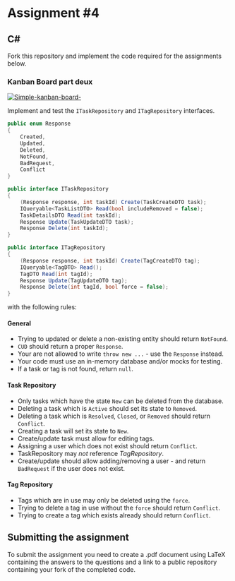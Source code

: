# Assignment #4

## C&#35;

Fork this repository and implement the code required for the assignments below.

### Kanban Board part deux

[![Simple-kanban-board-](https://upload.wikimedia.org/wikipedia/commons/thumb/d/d3/Simple-kanban-board-.jpg/512px-Simple-kanban-board-.jpg)](https://commons.wikimedia.org/wiki/File:Simple-kanban-board-.jpg "Jeff.lasovski [CC BY-SA 3.0 (https://creativecommons.org/licenses/by-sa/3.0)], via Wikimedia Commons")

Implement and test the `ITaskRepository` and `ITagRepository` interfaces.

```csharp
public enum Response
{
    Created,
    Updated,
    Deleted,
    NotFound,
    BadRequest,
    Conflict
}

public interface ITaskRepository
{
    (Response response, int taskId) Create(TaskCreateDTO task);
    IQueryable<TaskListDTO> Read(bool includeRemoved = false);
    TaskDetailsDTO Read(int taskId);
    Response Update(TaskUpdateDTO task);
    Response Delete(int taskId);
}

public interface ITagRepository
{
    (Response response, int taskId) Create(TagCreateDTO tag);
    IQueryable<TagDTO> Read();
    TagDTO Read(int tagId);
    Response Update(TagUpdateDTO tag);
    Response Delete(int tagId, bool force = false);
}
```

with the following rules:

#### General

- Trying to updated or delete a non-existing entity should return `NotFound`.
- `CUD` should return a proper `Response`.
- Your are not allowed to write `throw new ...` - use the `Response` instead.
- Your code must use an in-memory database and/or mocks for testing.
- If a task or tag is not found, return `null`.

#### Task Repository

- Only tasks which have the state `New` can be deleted from the database.
- Deleting a task which is `Active` should set its state to `Removed`.
- Deleting a task which is `Resolved`, `Closed`, or `Removed` should return `Conflict`.
- Creating a task will set its state to `New`.
- Create/update task must allow for editing tags.
- Assigning a user which does not exist should return `Conflict`.
- TaskRepository may *not* reference *TagRepository*.
- Create/update should allow adding/removing a user - and return `BadRequest` if the user does not exist.

#### Tag Repository

- Tags which are in use may only be deleted using the `force`.
- Trying to delete a tag in use without the `force` should return `Conflict`.
- Trying to create a tag which exists already should return `Conflict`.

## Submitting the assignment

To submit the assignment you need to create a .pdf document using LaTeX containing the answers to the questions and a link to a public repository containing your fork of the completed code.
